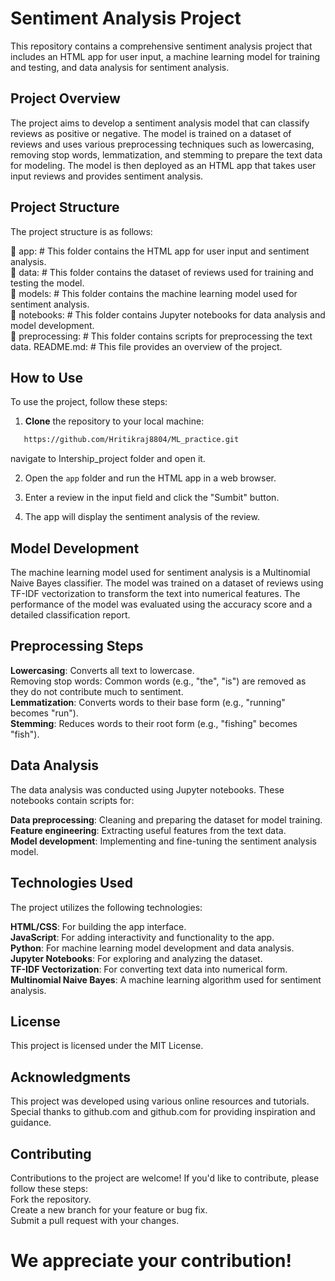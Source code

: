 # Sentiment Analysis Project

This repository contains a comprehensive sentiment analysis project that includes an HTML app for user input, a machine learning model for training and testing, and data analysis for sentiment analysis.

## Project Overview

The project aims to develop a sentiment analysis model that can classify reviews as positive or negative. The model is trained on a dataset of reviews and uses various preprocessing techniques such as lowercasing, removing stop words, lemmatization, and stemming to prepare the text data for modeling. The model is then deployed as an HTML app that takes user input reviews and provides sentiment analysis.

## Project Structure

The project structure is as follows:

📁 app: # This folder contains the HTML app for user input and sentiment analysis.<br /> 
📁 data: # This folder contains the dataset of reviews used for training and testing the model.<br /> 
📁 models: # This folder contains the machine learning model used for sentiment analysis.<br /> 
📁 notebooks: # This folder contains Jupyter notebooks for data analysis and model development. <br /> 
📁 preprocessing: # This folder contains scripts for preprocessing the text data. README.md: # This file provides an overview of the project.


## How to Use

To use the project, follow these steps:

1. **Clone** the repository to your local machine:
```bash
   https://github.com/Hritikraj8804/ML_practice.git
```
navigate to Intership_project folder and open it.

2. Open the ```app``` folder and run the HTML app in a web browser.

3. Enter a review in the input field and click the "Sumbit" button.

4. The app will display the sentiment analysis of the review.

## Model Development
The machine learning model used for sentiment analysis is a Multinomial Naive Bayes classifier. The model was trained on a dataset of reviews using TF-IDF vectorization to transform the text into numerical features. The performance of the model was evaluated using the accuracy score and a detailed classification report.

## Preprocessing Steps
**Lowercasing**: Converts all text to lowercase.<br /> 
Removing stop words: Common words (e.g., "the", "is") are removed as they do not contribute much to sentiment.<br /> 
**Lemmatization**: Converts words to their base form (e.g., "running" becomes "run").<br /> 
**Stemming**: Reduces words to their root form (e.g., "fishing" becomes "fish").<br /> 

## Data Analysis
The data analysis was conducted using Jupyter notebooks. These notebooks contain scripts for:

**Data preprocessing**: Cleaning and preparing the dataset for model training.<br /> 
**Feature engineering**: Extracting useful features from the text data.<br /> 
**Model development**: Implementing and fine-tuning the sentiment analysis model.<br /> 

## Technologies Used
The project utilizes the following technologies:

**HTML/CSS**: For building the app interface.<br /> 
**JavaScript**: For adding interactivity and functionality to the app.<br /> 
**Python**: For machine learning model development and data analysis.<br /> 
**Jupyter Notebooks**: For exploring and analyzing the dataset.<br /> 
**TF-IDF Vectorization**: For converting text data into numerical form.<br /> 
**Multinomial Naive Bayes**: A machine learning algorithm used for sentiment analysis.<br /> 

## License
This project is licensed under the MIT License.

## Acknowledgments
This project was developed using various online resources and tutorials. Special thanks to github.com and github.com for providing inspiration and guidance.

## Contributing
Contributions to the project are welcome! If you'd like to contribute, please follow these steps:<br /> 
Fork the repository.<br /> 
Create a new branch for your feature or bug fix.<br /> 
Submit a pull request with your changes.
# We appreciate your contribution!
